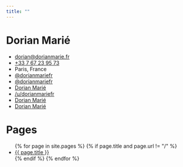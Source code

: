 ```yaml
---
title: ""
---
```


# Dorian Marié

<ul>
<li><i class="fab fa-envelope"></i> <a href="mailto:dorian@dorianmarie.fr">dorian@dorianmarie.fr</a></li>
<li><i class="fab fa-phone"></i> <a href="tel:+33767239573">+33 7 67 23 95 73</a></li>
<li><i class="fab fa-map-marker"></i> Paris, France</li>
<li><i class="fab fa-twitter"></i> <a href="https://twitter.com/dorianmariefr">@dorianmariefr</a></li>
<li><i class="fab fa-github"></i> <a href="https://github.com/dorianmariefr">@dorianmariefr</a></li>
<li><i class="fab fa-facebook"></i> <a href="https://facebook.com/dorianmariefr">Dorian Marié</a></li>
<li><i class="fab fa-reddit"></i> <a href="https://reddit.com/u/dorianmariefr">/u/dorianmariefr</a></li>
<li><i class="fab fa-couch"></i> <a href="https://www.couchsurfing.com/users/2012917976">Dorian Marié</a></li>
<li><i class="fab fa-linkedin"></i> <a href="https://www.linkedin.com/in/dorian-marié-948b001a2">Dorian Marié</a></li>
</ul>

# Pages

<ul>
{% for page in site.pages %}
{% if page.title and page.url != "/" %}
<li>
<a href="{{ page.url }}">
{{ page.title }}
</a>
</li>
{% endif %}
{% endfor %}
</ul>
